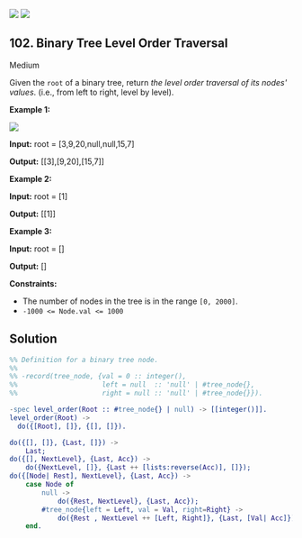 [![](https://img.shields.io/github/stars/javadev/LeetCode-in-All?label=Stars&style=flat-square)](https://github.com/javadev/LeetCode-in-All)
[![](https://img.shields.io/github/forks/javadev/LeetCode-in-All?label=Fork%20me%20on%20GitHub%20&style=flat-square)](https://github.com/javadev/LeetCode-in-All/fork)

## 102\. Binary Tree Level Order Traversal

Medium

Given the `root` of a binary tree, return _the level order traversal of its nodes' values_. (i.e., from left to right, level by level).

**Example 1:**

![](https://assets.leetcode.com/uploads/2021/02/19/tree1.jpg)

**Input:** root = [3,9,20,null,null,15,7]

**Output:** [[3],[9,20],[15,7]]

**Example 2:**

**Input:** root = [1]

**Output:** [[1]]

**Example 3:**

**Input:** root = []

**Output:** []

**Constraints:**

*   The number of nodes in the tree is in the range `[0, 2000]`.
*   `-1000 <= Node.val <= 1000`

## Solution

```erlang
%% Definition for a binary tree node.
%%
%% -record(tree_node, {val = 0 :: integer(),
%%                     left = null  :: 'null' | #tree_node{},
%%                     right = null :: 'null' | #tree_node{}}).

-spec level_order(Root :: #tree_node{} | null) -> [[integer()]].
level_order(Root) ->
  do({[Root], []}, {[], []}).

do({[], []}, {Last, []}) ->
    Last;
do({[], NextLevel}, {Last, Acc}) ->
    do({NextLevel, []}, {Last ++ [lists:reverse(Acc)], []});
do({[Node| Rest], NextLevel}, {Last, Acc}) ->
    case Node of 
        null ->
            do({Rest, NextLevel}, {Last, Acc});
        #tree_node{left = Left, val = Val, right=Right} ->
            do({Rest , NextLevel ++ [Left, Right]}, {Last, [Val| Acc]})
    end.
```